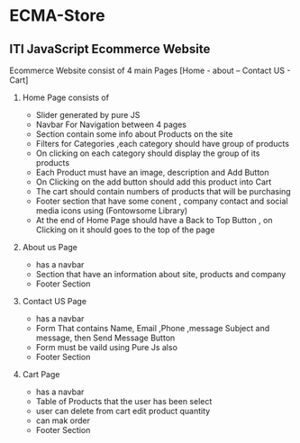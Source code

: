 # ECMA-Store
## ITI JavaScript Ecommerce Website

Ecommerce Website consist of 4 main Pages [Home - about – Contact US - Cart]

1. Home Page consists of

   * Slider generated by pure JS
   * Navbar For Navigation between 4 pages
   * Section contain some info about Products on the site
   * Filters for Categories ,each category should have group of products
   * On clicking on each category should display the group of its products
   * Each Product must have an image, description and Add Button
   * On Clicking on the add button should add this product into Cart
   * The cart should contain numbers of products that will be purchasing
   * Footer section that have some conent , company contact and social media icons using (Fontowsome Library)
   * At the end of Home Page should have a Back to Top Button , on Clicking on it should goes to the top of the page
	
2. About us Page

   * has a navbar
   * Section that have an information about site, products and company
   * Footer Section
	
3. Contact US Page

   * has a navbar
   * Form That contains Name, Email ,Phone ,message Subject and message, then Send Message Button
   * Form must be vaild using Pure Js also
   * Footer Section

4. Cart Page

   * has a navbar
   * Table of Products that the user has been select
   * user can delete from cart edit product quantity 
   * can mak order
   * Footer Section
